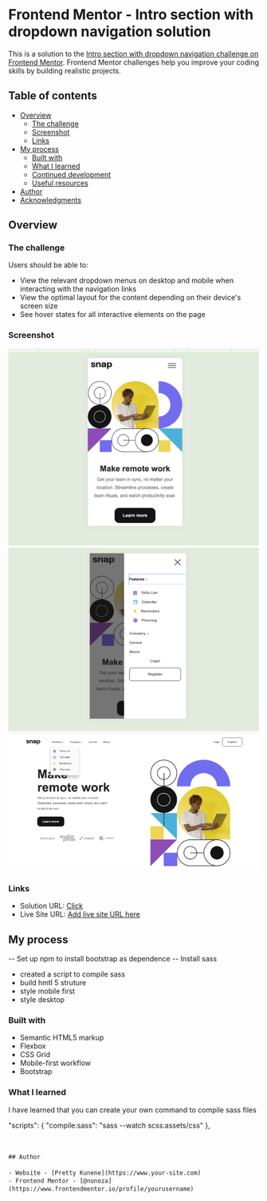 # Frontend Mentor - Intro section with dropdown navigation solution

This is a solution to the [Intro section with dropdown navigation challenge on Frontend Mentor](https://www.frontendmentor.io/challenges/intro-section-with-dropdown-navigation-ryaPetHE5). Frontend Mentor challenges help you improve your coding skills by building realistic projects. 

## Table of contents

- [Overview](#overview)
  - [The challenge](#the-challenge)
  - [Screenshot](#screenshot)
  - [Links](#links)
- [My process](#my-process)
  - [Built with](#built-with)
  - [What I learned](#what-i-learned)
  - [Continued development](#continued-development)
  - [Useful resources](#useful-resources)
- [Author](#author)
- [Acknowledgments](#acknowledgments)



## Overview

### The challenge

Users should be able to:

- View the relevant dropdown menus on desktop and mobile when interacting with the navigation links
- View the optimal layout for the content depending on their device's screen size
- See hover states for all interactive elements on the page

### Screenshot

![](./images/mobile-mockup-2.png)
![](./images/mobile-active-dropdown.png)
![](./images/desktop-dropdown.png)



### Links

- Solution URL: [Click](https://github.com/nonoza/frontendmentor/tree/main/intro-section-with-dropdown-navigation-main)
- Live Site URL: [Add live site URL here](https://your-live-site-url.com)

## My process

-- Set up npm to install bootstrap as dependence
-- Install sass
- created a script to compile sass
- build hmtl 5 struture
- style mobile first
- style desktop

### Built with

- Semantic HTML5 markup
- Flexbox
- CSS Grid
- Mobile-first workflow
- Bootstrap



### What I learned

I have learned that you can create your own command to compile sass files

"scripts": {
    "compile:sass": "sass --watch scss:assets/css"
  },
```


## Author

- Website - [Pretty Kunene](https://www.your-site.com)
- Frontend Mentor - [@nonoza](https://www.frontendmentor.io/profile/yourusername)


